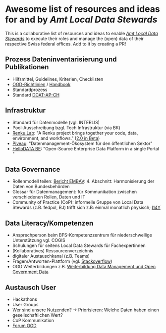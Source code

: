 # Awesome list of resources and ideas for and by _Amt Local Data Stewards_

This is a collaborative list of resources and ideas to enable [_Amt Local Data Stewards_](https://i14y-ch.github.io/handbook/de/2_rollen_prozesse/rollen/) to execute their roles and manage the (open) data of their respective Swiss federal offices. Add to it by creating a PR!

## Prozess Dateninventarisierung und Publikationen

* Hilfsmittel, Guidelines, Kriterien, Checklisten
* [OGD-Richtlinien](https://handbook.opendata.swiss/de/content/glossar/bibliothek/ogd-richtlinien.html) / [Handbook](https://handbook.opendata.swiss/de/index.html) 
* Standardprozess
* Standard [DCAT-AP-CH](https://www.dcat-ap.ch/)

## Infrastruktur
* Standard für Datenmodelle (vgl. INTERLIS)
* Pool-Ausschreibung bzgl. Tech Infrastruktur (via BK)
* [Renku Lab](https://renkulab.io/): "A Renku project brings together your code, data, environment, and workflows." ([2.0 in Beta](https://blog.renkulab.io/renku-2/))
* [Piveau](https://www.piveau.de/): "Datenmanagement-Ökosystem für den öffentlichen Sektor"
* [HelloDATA BE](https://github.com/kanton-bern/hellodata-be): "Open-Source Enterprise Data Platform in a single Portal "

## Data Governance
* Rollenmodell teilen: [Bericht EMBAV](https://www.fedlex.admin.ch/filestore/fedlex.data.admin.ch/eli/oe/2023/96/de/pdf/fedlex-data-admin-ch-eli-oe-2023-96-de-pdf.pdf): 4. Abschnitt: Harmonisierung der Daten von Bundesbehörden 
* Glossar für Datenmanagement: für Kommunikation zwischen verschiedenen Rollen, Daten und IT
* Community of Practice (CoP): informelle Gruppe von Local Data Stewards (z.B. fedpol, BJ) trifft sich z.B: einmal monatlich physisch; [I14Y](https://www.linkedin.com/posts/i14y_i14y-interoperabilitaeut-bfs-activity-7252951828542185473-vWYb?utm_source=share&utm_medium=member_desktop)

## Data Literacy/Kompetenzen
* Ansprechperson beim BFS-Kompetenzzentrum für niederschwellige Unterstützung vgl. COGIS
* Schulungen für seitens Local Data Stewards für Fachexpertinnen
* (Kollaboratives) Ressourcenverzeichnis
* digitaler Austauschkanal (z.B. Teams)
* Fragen/Antworten-Plattform (vgl. [Stackoverflow](https://stackoverflow.com/))
* OGD Weiterbildungen z.B. [Weiterbildung Data Management und Open Government Data](https://www.bfh.ch/de/aktuell/fachveranstaltungen/weiterbildung-data-management-open-government-data/)

## Austausch User
* Hackathons
* User Groups
* Wer sind unsere Nutzenden? → Priorisieren: Welche Daten haben einen gesellschaftlichen Wert?
* CoP Kommunikation
* [Forum OGD](https://confluence.swissdatacommunity.ch/display/SHAREDOGD)

